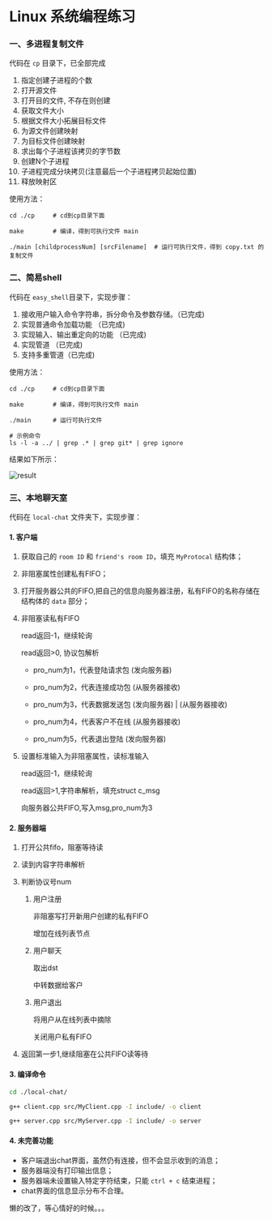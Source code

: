# Linux 系统编程练习

### 一、多进程复制文件
代码在 `cp` 目录下，已全部完成
1. 指定创建子进程的个数
2. 打开源文件
3. 打开目的文件, 不存在则创建
4. 获取文件大小
5. 根据文件大小拓展目标文件
6. 为源文件创建映射
7. 为目标文件创建映射
8. 求出每个子进程该拷贝的字节数
9. 创建N个子进程
10. 子进程完成分块拷贝(注意最后一个子进程拷贝起始位置)
11. 释放映射区

使用方法：
```shell
cd ./cp     # cd到cp目录下面

make        # 编译，得到可执行文件 main

./main [childprocessNum] [srcFilename]  # 运行可执行文件，得到 copy.txt 的复制文件
```


### 二、简易shell
代码在 `easy_shell`目录下，实现步骤： 
1. 接收用户输入命令字符串，拆分命令及参数存储。（已完成)
2. 实现普通命令加载功能 （已完成)
3. 实现输入、输出重定向的功能 （已完成)
4. 实现管道 （已完成)
5. 支持多重管道（已完成)

使用方法：

```shell
cd ./cp     # cd到cp目录下面

make        # 编译，得到可执行文件 main

./main      # 运行可执行文件

# 示例命令
ls -l -a ../ | grep .* | grep git* | grep ignore    
```
结果如下所示：

![result](https://user-images.githubusercontent.com/32126755/128508953-a2d335af-a2ce-4891-933a-ba3a0ed12b52.png)


### 三、本地聊天室
代码在 `local-chat` 文件夹下，实现步骤：
#### 1. 客户端
 1. 获取自己的 `room ID` 和 `friend's room ID`，填充 `MyProtocal` 结构体；

 2. 非阻塞属性创建私有FIFO；

 3. 打开服务器公共的FIFO,把自己的信息向服务器注册，私有FIFO的名称存储在结构体的 `data` 部分；

 4. 非阻塞读私有FIFO

	read返回-1，继续轮询

	read返回>0, 协议包解析

	- pro_num为1，代表登陆请求包      (发向服务器)

	- pro_num为2，代表连接成功包      (从服务器接收)

    - pro_num为3，代表数据发送包      (发向服务器) | (从服务器接收)

    - pro_num为4，代表客户不在线      (从服务器接收)

    - pro_num为5，代表退出登陆        (发向服务器)

 5. 设置标准输入为非阻塞属性，读标准输入

	read返回-1，继续轮询

	read返回>1,字符串解析，填充struct c_msg

	向服务器公共FIFO,写入msg,pro_num为3

#### 2. 服务器端
1. 打开公共fifo，阻塞等待读
    
2. 读到内容字符串解析
    
3. 判断协议号num

	1. 用户注册

		非阻塞写打开新用户创建的私有FIFO

		增加在线列表节点
            
	2. 用户聊天

		取出dst

		中转数据给客户
            
    3. 用户退出

        将用户从在线列表中摘除

        关闭用户私有FIFO
            
4. 返回第一步1,继续阻塞在公共FIFO读等待

#### 3. 编译命令

```bash
cd ./local-chat/

g++ client.cpp src/MyClient.cpp -I include/ -o client

g++ server.cpp src/MyServer.cpp -I include/ -o server
```

#### 4. 未完善功能
- 客户端退出chat界面，虽然仍有连接，但不会显示收到的消息；
- 服务器端没有打印输出信息；
- 服务器端未设置输入特定字符结束，只能 `ctrl + c` 结束进程；
- chat界面的信息显示分布不合理。

懒的改了，等心情好的时候。。。